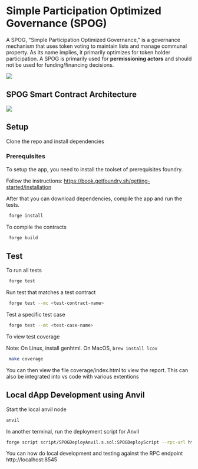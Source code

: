 # Simple Participation Optimized Governance (SPOG)

A SPOG, "Simple Participation Optimized Governance," is a governance mechanism that uses token voting to maintain lists and manage communal property. As its name implies, it primarily optimizes for token holder participation. A SPOG is primarily used for **permissioning actors** and should not be used for funding/financing decisions.

![](https://i.imgur.com/B5Sov44.png)

## SPOG Smart Contract Architecture

![](assets/spog-arch-2nd-version.png)

## Setup

Clone the repo and install dependencies

### Prerequisites

To setup the app, you need to install the toolset of prerequisites foundry.

Follow the instructions: https://book.getfoundry.sh/getting-started/installation

After that you can download dependencies, compile the app and run the tests.

```bash
 forge install
```

To compile the contracts

```bash
 forge build
```

## Test

To run all tests

```bash
 forge test
```

Run test that matches a test contract

```bash
 forge test --mc <test-contract-name>
```

Test a specific test case

```bash
 forge test --mt <test-case-name>
```

To view test coverage

Note: On Linux, install genhtml. On MacOS, `brew install lcov`

```bash
 make coverage
```

You can then view the file coverage/index.html to view the report. This can also be integrated into vs code with various extentions

## Local dApp Development using Anvil

Start the local anvil node

```bash
anvil
```

In another terminal, run the deployment script for Anvil

```bash
forge script script/SPOGDeployAnvil.s.sol:SPOGDeployScript --rpc-url http://localhost:8545
```

You can now do local development and testing against the RPC endpoint http://localhost:8545
